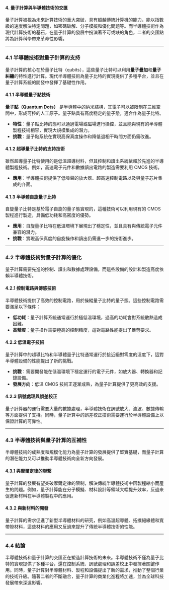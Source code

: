 #### 4. 量子計算與半導體技術的交匯

量子計算被視為未來計算技術的重大突破，具有超越傳統計算機的能力，能以指數級的速度解決特定問題，如密碼破解、分子模擬和優化問題等。而半導體技術作為現代計算技術的基石，在量子計算的發展中扮演著不可或缺的角色，二者的交匯點將為計算科學帶來革命性影響。

---

### 4.1 半導體技術對量子計算的支持

量子計算的核心在於量子比特（qubits），這些量子比特可以利用**量子疊加**和**量子糾纏**的特性進行計算。現代半導體技術為量子比特的實現提供了多種平台，並且在量子計算系統的開發中發揮了基礎性作用。

#### 4.1.1 半導體量子點技術

**量子點（Quantum Dots）** 是半導體中的納米結構，其電子可以被限制在三維空間中，形成可控的人工原子。量子點具有高度穩定的量子態，適合作為量子比特。

- **特性**：量子點比特的態可以通過電場或磁場進行操控，並且能與現有的半導體製程技術相容，實現大規模集成的潛力。
- **挑戰**：量子點系統在實現高保真度操作和降低退相干時間方面仍需改進。

#### 4.1.2 超導量子比特的支持技術

雖然超導量子比特使用的是低溫超導材料，但其控制和讀出系統依賴於先進的半導體製程技術。例如，高速電子元件和數據讀出電路的製造需要利用 CMOS 技術。

- **應用**：半導體技術提供了低噪聲的放大器、超高速控制電路以及與量子芯片集成的介面。

#### 4.1.3 半導體自旋量子比特

自旋量子比特是基於電子自旋的量子態實現的，這種技術可以利用現有的 CMOS 製程進行製造，具備低功耗和高密度的優勢。

- **應用**：自旋量子比特在低溫環境下展現出了穩定性，並且具有與傳統電子元件兼容的潛力。
- **挑戰**：實現高保真度的自旋操作和讀出仍需進一步的技術進步。

---

### 4.2 半導體技術對量子計算的優化

量子計算需要先進的控制、讀出和數據處理設備，而這些設備的設計和製造高度依賴半導體技術。

#### 4.2.1 控制電路與傳感技術

半導體技術提供了高效的控制電路，用於操縱量子比特的量子態。這些控制電路需要滿足以下條件：

- **低功耗**：量子計算系統通常運行於極低溫環境，過高的功耗會對系統散熱造成困難。
- **高精度**：量子操作需要極高的控制精度，這對電路性能提出了嚴苛要求。

#### 4.2.2 低溫電子技術

量子計算中的超導比特和半導體量子比特通常運行於接近絕對零度的溫度下，這對半導體設備的性能提出了新的挑戰。

- **挑戰**：需要開發能在低溫環境下穩定運行的電子元件，如放大器、轉換器和記錄設備。
- **發展方向**：低溫 CMOS 技術正逐漸成熟，為量子計算提供了更高效的支援。

#### 4.2.3 訊號處理與誤差校正

量子計算器的運行需要大量的數據處理，半導體技術在訊號放大、濾波、數據傳輸等方面提供了支持。同時，量子計算中的誤差校正技術需要運行於半導體設備上以保證計算的可靠性。

---

### 4.3 半導體技術與量子計算的互補性

半導體技術的成熟度和規模化能力為量子計算的發展提供了堅實基礎，而量子計算的潛在能力又可以推動半導體技術向全新方向發展。

#### 4.3.1 與摩爾定律的聯繫

量子計算的發展有望突破摩爾定律的限制，解決傳統半導體技術中因製程縮小而產生的問題。例如，量子計算能在分子模擬、材料設計等領域大幅提升效率，反過來促進新材料在半導體製程中的應用。

#### 4.3.2 與新材料的開發

量子計算的需求促進了新型半導體材料的研究，例如高溫超導體、拓撲絕緣體和寬帶隙材料，這些材料的應用又反過來提升了傳統半導體技術的性能。

---

### 4.4 結論

半導體技術和量子計算的交匯正在塑造計算技術的未來。半導體技術不僅為量子比特的實現提供了多種平台，還在控制系統、訊號處理和誤差校正中發揮著關鍵作用。同時，量子計算對半導體材料、製程和設備提出了新的需求，推動了整個行業的技術升級。隨著二者的不斷融合，量子計算的商業化進程將加速，並為全球科技發展帶來深遠影響。